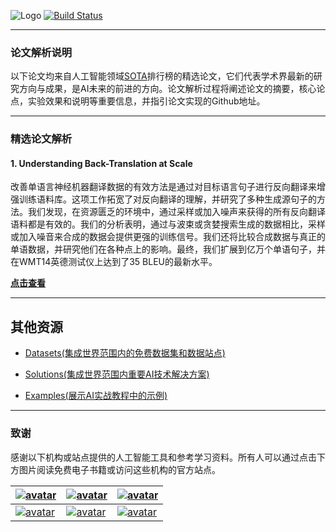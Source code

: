 
![Logo](http://www.tisv.cn/img/logo.png)
[![Build Status](http://www.tisv.cn/img/badge.svg)](http://www.tisv.cn/)    

--------------------------------------------------------------------------------

### 论文解析说明

以下论文均来自人工智能领域[SOTA](https://paperswithcode.com/sota)排行榜的精选论文，它们代表学术界最新的研究方向与成果，是AI未来的前进的方向。论文解析过程将阐述论文的摘要，核心论点，实验效果和说明等重要信息，并指引论文实现的Github地址。

---


### 精选论文解析

####  1. Understanding Back-Translation at Scale

改善单语言神经机器翻译数据的有效方法是通过对目标语言句子进行反向翻译来增强训练语料库。这项工作拓宽了对反向翻译的理解，并研究了多种生成源句子的方法。我们发现，在资源匮乏的环境中，通过采样或加入噪声来获得的所有反向翻译语料都是有效的。我们的分析表明，通过与波束或贪婪搜索生成的数据相比，采样或加入噪音来合成的数据会提供更强的训练信号。我们还将比较合成数据与真正的单语数据，并研究他们在各种点上的影响。最终，我们扩展到亿万个单语句子，并在WMT14英德测试仪上达到了35 BLEU的最新水平。

**[点击查看](http://www.aitutorials.cn:8011/1/)**



---


## 其他资源

* [Datasets(集成世界范围内的免费数据集和数据站点)](https://github.com/AITutorials/datasets)

* [Solutions(集成世界范围内重要AI技术解决方案)](https://github.com/AITutorials/solutions)

* [Examples(展示AI实战教程中的示例)](https://github.com/AITutorials/examples)

---


### 致谢

感谢以下机构或站点提供的人工智能工具和参考学习资料。所有人可以通过点击下方图片阅读免费电子书籍或访问这些机构的官方站点。


| [![avatar](http://ai.tisv.cn/img/book11.png)](https://livebook.manning.com/book/deep-learning-with-python/) | [![avatar](https://user-images.githubusercontent.com/61530230/76381930-e7e25900-6391-11ea-861a-5ceebb96d4bd.png)](https://www.deeplearningbook.org/contents/TOC.html) | [![avatar](http://ai.tisv.cn/img/book13.png)](http://neuralnetworksanddeeplearning.com/)|
| ---- | ---- | ---- |
| [![avatar](http://ai.tisv.cn/img/t1.png)](https://tensorflow.google.cn/) |  [![avatar](http://ai.tisv.cn/img/t2.png)](https://pytorch.org/) | [![avatar](http://ai.tisv.cn/img/t3.png)](https://keras.io/) |
